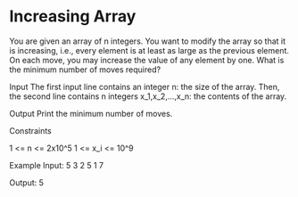 # Increasing Array

You are given an array of n integers. You want to modify the array so that it is increasing, i.e., every element is at least as large as the previous element.
On each move, you may increase the value of any element by one. What is the minimum number of moves required?

Input
The first input line contains an integer n: the size of the array.
Then, the second line contains n integers x_1,x_2,...,x_n: the contents of the array.

Output
Print the minimum number of moves.

Constraints

1 <= n <= 2x10^5
1 <= x_i <= 10^9

Example
Input:
5
3 2 5 1 7

Output:
5